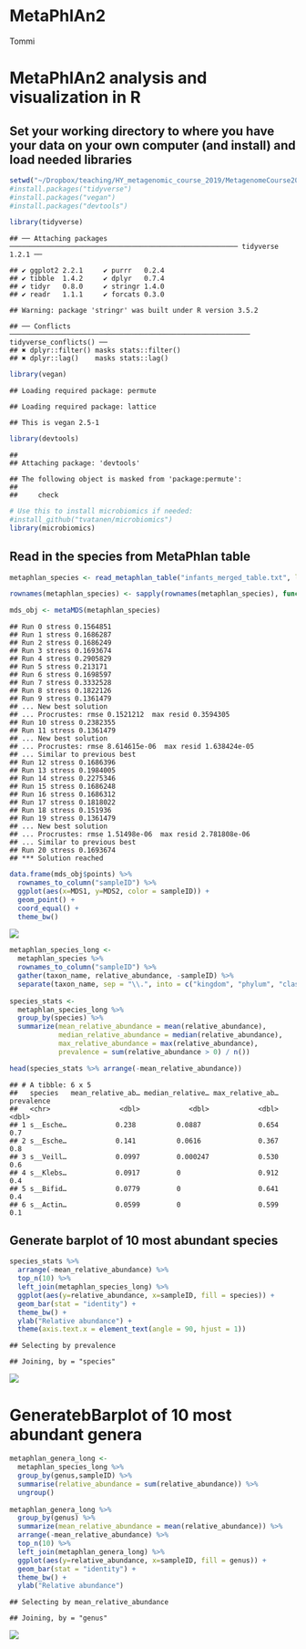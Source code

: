 MetaPhlAn2
================
Tommi

MetaPhlAn2 analysis and visualization in R
==========================================

Set your working directory to where you have your data on your own computer (and install) and load needed libraries
-------------------------------------------------------------------------------------------------------------------

``` r
setwd("~/Dropbox/teaching/HY_metagenomic_course_2019/MetagenomeCourse2019/R_for_MetaPhlAn2/")
#install.packages("tidyverse")
#install.packages("vegan")
#install.packages("devtools")

library(tidyverse)
```

    ## ── Attaching packages ──────────────────────────────────────────────────────── tidyverse 1.2.1 ──

    ## ✔ ggplot2 2.2.1     ✔ purrr   0.2.4
    ## ✔ tibble  1.4.2     ✔ dplyr   0.7.4
    ## ✔ tidyr   0.8.0     ✔ stringr 1.4.0
    ## ✔ readr   1.1.1     ✔ forcats 0.3.0

    ## Warning: package 'stringr' was built under R version 3.5.2

    ## ── Conflicts ─────────────────────────────────────────────────────────── tidyverse_conflicts() ──
    ## ✖ dplyr::filter() masks stats::filter()
    ## ✖ dplyr::lag()    masks stats::lag()

``` r
library(vegan)
```

    ## Loading required package: permute

    ## Loading required package: lattice

    ## This is vegan 2.5-1

``` r
library(devtools)
```

    ## 
    ## Attaching package: 'devtools'

    ## The following object is masked from 'package:permute':
    ## 
    ##     check

``` r
# Use this to install microbiomics if needed:
#install_github("tvatanen/microbiomics")
library(microbiomics)
```

Read in the species from MetaPhlan table
----------------------------------------

``` r
metaphlan_species <- read_metaphlan_table("infants_merged_table.txt", lvl = 7, normalize = T)

rownames(metaphlan_species) <- sapply(rownames(metaphlan_species), function(x) strsplit(x, ".", fixed = T)[[1]][1])

mds_obj <- metaMDS(metaphlan_species)
```

    ## Run 0 stress 0.1564851 
    ## Run 1 stress 0.1686287 
    ## Run 2 stress 0.1686249 
    ## Run 3 stress 0.1693674 
    ## Run 4 stress 0.2905829 
    ## Run 5 stress 0.213171 
    ## Run 6 stress 0.1698597 
    ## Run 7 stress 0.3332528 
    ## Run 8 stress 0.1822126 
    ## Run 9 stress 0.1361479 
    ## ... New best solution
    ## ... Procrustes: rmse 0.1521212  max resid 0.3594305 
    ## Run 10 stress 0.2382355 
    ## Run 11 stress 0.1361479 
    ## ... New best solution
    ## ... Procrustes: rmse 8.614615e-06  max resid 1.638424e-05 
    ## ... Similar to previous best
    ## Run 12 stress 0.1686396 
    ## Run 13 stress 0.1984005 
    ## Run 14 stress 0.2275346 
    ## Run 15 stress 0.1686248 
    ## Run 16 stress 0.1686312 
    ## Run 17 stress 0.1818022 
    ## Run 18 stress 0.151936 
    ## Run 19 stress 0.1361479 
    ## ... New best solution
    ## ... Procrustes: rmse 1.51498e-06  max resid 2.781808e-06 
    ## ... Similar to previous best
    ## Run 20 stress 0.1693674 
    ## *** Solution reached

``` r
data.frame(mds_obj$points) %>%
  rownames_to_column("sampleID") %>%
  ggplot(aes(x=MDS1, y=MDS2, color = sampleID)) + 
  geom_point() +
  coord_equal() +
  theme_bw()
```

![](README_files/figure-markdown_github/unnamed-chunk-1-1.png)

``` r
metaphlan_species_long <-
  metaphlan_species %>%
  rownames_to_column("sampleID") %>%
  gather(taxon_name, relative_abundance, -sampleID) %>%
  separate(taxon_name, sep = "\\.", into = c("kingdom", "phylum", "class", "order", "family", "genus", "species"))
  
species_stats <- 
  metaphlan_species_long %>%
  group_by(species) %>%
  summarize(mean_relative_abundance = mean(relative_abundance),
            median_relative_abundance = median(relative_abundance),
            max_relative_abundance = max(relative_abundance),
            prevalence = sum(relative_abundance > 0) / n())

head(species_stats %>% arrange(-mean_relative_abundance))
```

    ## # A tibble: 6 x 5
    ##   species   mean_relative_ab… median_relative… max_relative_ab… prevalence
    ##   <chr>                 <dbl>            <dbl>            <dbl>      <dbl>
    ## 1 s__Esche…            0.238          0.0887              0.654        0.7
    ## 2 s__Esche…            0.141          0.0616              0.367        0.8
    ## 3 s__Veill…            0.0997         0.000247            0.530        0.6
    ## 4 s__Klebs…            0.0917         0                   0.912        0.4
    ## 5 s__Bifid…            0.0779         0                   0.641        0.4
    ## 6 s__Actin…            0.0599         0                   0.599        0.1

Generate barplot of 10 most abundant species
--------------------------------------------

``` r
species_stats %>% 
  arrange(-mean_relative_abundance) %>%
  top_n(10) %>% 
  left_join(metaphlan_species_long) %>%
  ggplot(aes(y=relative_abundance, x=sampleID, fill = species)) +
  geom_bar(stat = "identity") +
  theme_bw() +
  ylab("Relative abundance") +
  theme(axis.text.x = element_text(angle = 90, hjust = 1))
```

    ## Selecting by prevalence

    ## Joining, by = "species"

![](README_files/figure-markdown_github/barplot-1.png)

GeneratebBarplot of 10 most abundant genera
===========================================

``` r
metaphlan_genera_long <- 
  metaphlan_species_long %>%
  group_by(genus,sampleID) %>%
  summarise(relative_abundance = sum(relative_abundance)) %>%
  ungroup()
  
metaphlan_genera_long %>%
  group_by(genus) %>%
  summarize(mean_relative_abundance = mean(relative_abundance)) %>%
  arrange(-mean_relative_abundance) %>%
  top_n(10) %>%
  left_join(metaphlan_genera_long) %>%
  ggplot(aes(y=relative_abundance, x=sampleID, fill = genus)) +
  geom_bar(stat = "identity") +
  theme_bw() +
  ylab("Relative abundance")
```

    ## Selecting by mean_relative_abundance

    ## Joining, by = "genus"

![](README_files/figure-markdown_github/unnamed-chunk-2-1.png)
